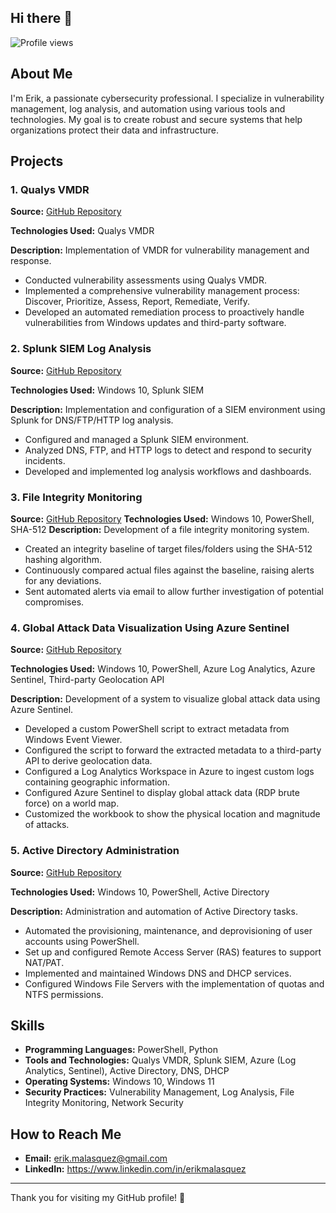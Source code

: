 ## Hi there 👋

![Profile views](https://komarev.com/ghpvc/?username=savatexl47&color=blueviolet)

## About Me

I'm Erik, a passionate cybersecurity professional. I specialize in vulnerability management, log analysis, and automation using various tools and technologies. My goal is to create robust and secure systems that help organizations protect their data and infrastructure.

## Projects

### 1. Qualys VMDR
**Source:** [GitHub Repository](https://github.com/savatexl47/Qualys-VMDR)

**Technologies Used:** Qualys VMDR

**Description:** Implementation of VMDR for vulnerability management and response.
- Conducted vulnerability assessments using Qualys VMDR.
- Implemented a comprehensive vulnerability management process: Discover, Prioritize, Assess, Report, Remediate, Verify.
- Developed an automated remediation process to proactively handle vulnerabilities from Windows updates and third-party software.

### 2. Splunk SIEM Log Analysis
**Source:** [GitHub Repository](https://github.com/savatexl47/Splunk-Projects)

**Technologies Used:** Windows 10, Splunk SIEM

**Description:** Implementation and configuration of a SIEM environment using Splunk for DNS/FTP/HTTP log analysis.
- Configured and managed a Splunk SIEM environment.
- Analyzed DNS, FTP, and HTTP logs to detect and respond to security incidents.
- Developed and implemented log analysis workflows and dashboards.

### 3. File Integrity Monitoring
**Source:** [GitHub Repository](https://github.com/savatexl47/FIM)
**Technologies Used:** Windows 10, PowerShell, SHA-512
**Description:** Development of a file integrity monitoring system.
- Created an integrity baseline of target files/folders using the SHA-512 hashing algorithm.
- Continuously compared actual files against the baseline, raising alerts for any deviations.
- Sent automated alerts via email to allow further investigation of potential compromises.

### 4. Global Attack Data Visualization Using Azure Sentinel
**Source:** [GitHub Repository](https://github.com/savatexl47/global-attack-data-visualization)

**Technologies Used:** Windows 10, PowerShell, Azure Log Analytics, Azure Sentinel, Third-party Geolocation API

**Description:** Development of a system to visualize global attack data using Azure Sentinel.
- Developed a custom PowerShell script to extract metadata from Windows Event Viewer.
- Configured the script to forward the extracted metadata to a third-party API to derive geolocation data.
- Configured a Log Analytics Workspace in Azure to ingest custom logs containing geographic information.
- Configured Azure Sentinel to display global attack data (RDP brute force) on a world map.
- Customized the workbook to show the physical location and magnitude of attacks.

### 5. Active Directory Administration
**Source:** [GitHub Repository](https://github.com/savatexl47/AD-Admin)

**Technologies Used:** Windows 10, PowerShell, Active Directory

**Description:** Administration and automation of Active Directory tasks.
- Automated the provisioning, maintenance, and deprovisioning of user accounts using PowerShell.
- Set up and configured Remote Access Server (RAS) features to support NAT/PAT.
- Implemented and maintained Windows DNS and DHCP services.
- Configured Windows File Servers with the implementation of quotas and NTFS permissions.

## Skills

- **Programming Languages:** PowerShell, Python
- **Tools and Technologies:** Qualys VMDR, Splunk SIEM, Azure (Log Analytics, Sentinel), Active Directory, DNS, DHCP
- **Operating Systems:** Windows 10, Windows 11
- **Security Practices:** Vulnerability Management, Log Analysis, File Integrity Monitoring, Network Security

## How to Reach Me

- **Email:** erik.malasquez@gmail.com
- **LinkedIn:** https://www.linkedin.com/in/erikmalasquez
<!--- **Twitter:** https://twitter.com/savatexl47-->

---

Thank you for visiting my GitHub profile! 🚀
